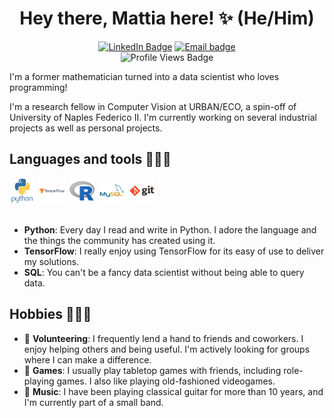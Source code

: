 <h1 align='center'>Hey there, Mattia here! ✨ (He/Him)</h1>
<div id="badges" align='center'>
  <a href="https://www.linkedin.com/in/mattiafonisto/"><img src="https://img.shields.io/badge/Follow-LinkedIn-blue" alt="LinkedIn Badge"/></a>
  <a href="mailto:mattia.fonisto@gmail.com"><img src="https://img.shields.io/badge/Email-mattia.fonisto@gmail.com-orange" alt="Email badge"/></a>
  <br>
  <img src="https://komarev.com/ghpvc/?username=Uzarel&style=flat-square&color=blue" alt="Profile Views Badge"/>
</div>

I'm a former mathematician turned into a data scientist who loves programming!

I'm a research fellow in Computer Vision at URBAN/ECO, a spin-off of University of Naples Federico II. I'm currently working on several industrial projects as well as personal projects.

## Languages and tools 👨🏼‍🔬

<div>
  <img src="https://github.com/devicons/devicon/blob/master/icons/python/python-original-wordmark.svg" title="Python" alt="Python" width="40" height="40"/>&nbsp;
  <img src="https://github.com/devicons/devicon/blob/master/icons/tensorflow/tensorflow-original-wordmark.svg" title="TensorFlow" alt="TensorFlow" width="40" height="40"/>&nbsp;
  <img src="https://github.com/devicons/devicon/blob/master/icons/r/r-original.svg" title="R" alt="R" width="40" height="40"/>&nbsp;
  <img src="https://github.com/devicons/devicon/blob/master/icons/mysql/mysql-original-wordmark.svg" title="MySQL" alt="MySQL" width="40" height="40"/>&nbsp;
  <img src="https://github.com/devicons/devicon/blob/master/icons/git/git-original-wordmark.svg" title="Git" alt="Git" width="40" height="40"/>&nbsp;
</div>
<br>

<ul>
  <li><strong>Python</strong>: Every day I read and write in Python. I adore the language and the things the community has created using it.</li>
  <li><strong>TensorFlow</strong>: I really enjoy using TensorFlow for its easy of use to deliver my solutions.</li>
  <li><strong>SQL</strong>: You can't be a fancy data scientist without being able to query data.</li>
</ul>

## Hobbies 🤹🏼‍♂️

<ul>
  <li>🤝 <strong>Volunteering</strong>: I frequently lend a hand to friends and coworkers. I enjoy helping others and being useful. I'm actively looking for groups where I can make a difference.</li>
  <li>🎲 <strong>Games</strong>: I usually play tabletop games with friends, including role-playing games. I also like playing old-fashioned videogames.</li>
  <li>🎼 <strong>Music</strong>: I have been playing classical guitar for more than 10 years, and I'm currently part of a small band.
</ul>
